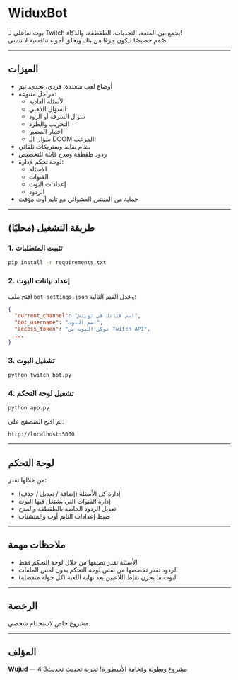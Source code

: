 # WiduxBot

بوت تفاعلي لـ Twitch يجمع بين المتعة، التحديات، الطقطقة، والذكاء!  
صُمم خصيصًا ليكون جزءًا من بثك ويخلق أجواء تنافسية لا تنسى.

---

## الميزات

- أوضاع لعب متعددة: فردي، تحدي، تيم
- مراحل متنوعة:
  - الأسئلة العادية
  - السؤال الذهبي
  - سؤال السرقة أو الزود
  - التخريب والطرد
  - اختبار المصير
  - سؤال الـ DOOM المرعب!
- نظام نقاط وستريكات تلقائي
- ردود طقطقة ومدح قابلة للتخصيص
- لوحة تحكم لإدارة:
  - الأسئلة
  - القنوات
  - إعدادات البوت
  - الردود
- حماية من المنشن العشوائي مع تايم أوت مؤقت

---

## طريقة التشغيل (محليًا)

### 1. تثبيت المتطلبات

```bash
pip install -r requirements.txt
```

### 2. إعداد بيانات البوت

افتح ملف `bot_settings.json` وعدل القيم التالية:

```json
{
  "current_channel": "اسم قناتك في تويتش",
  "bot_username": "اسم البوت",
  "access_token": "توكن البوت من Twitch API",
  ...
}
```

### 3. تشغيل البوت

```bash
python twitch_bot.py
```

### 4. تشغيل لوحة التحكم

```bash
python app.py
```

ثم افتح المتصفح على:
```
http://localhost:5000
```

---

## لوحة التحكم

من خلالها تقدر:

- إدارة كل الأسئلة (إضافة / تعديل / حذف)
- إدارة القنوات اللي يشتغل فيها البوت
- تعديل الردود الخاصة بالطقطقة والمدح
- ضبط إعدادات التايم أوت والمنشنات

---

## ملاحظات مهمة

- الأسئلة تقدر تضيفها من خلال لوحة التحكم فقط
- الردود تقدر تخصصها من نفس لوحة التحكم بدون لمس الملفات
- البوت ما يخزن نقاط اللاعبين بعد نهاية اللعبة (كل جولة منفصلة)

---

## الرخصة

مشروع خاص لاستخدام شخصي.

---

## المؤلف

**Wujud** — مشروع وبطولة وفخامة الأسطورة!
تجربة 
تحديث
تحديث3
4
